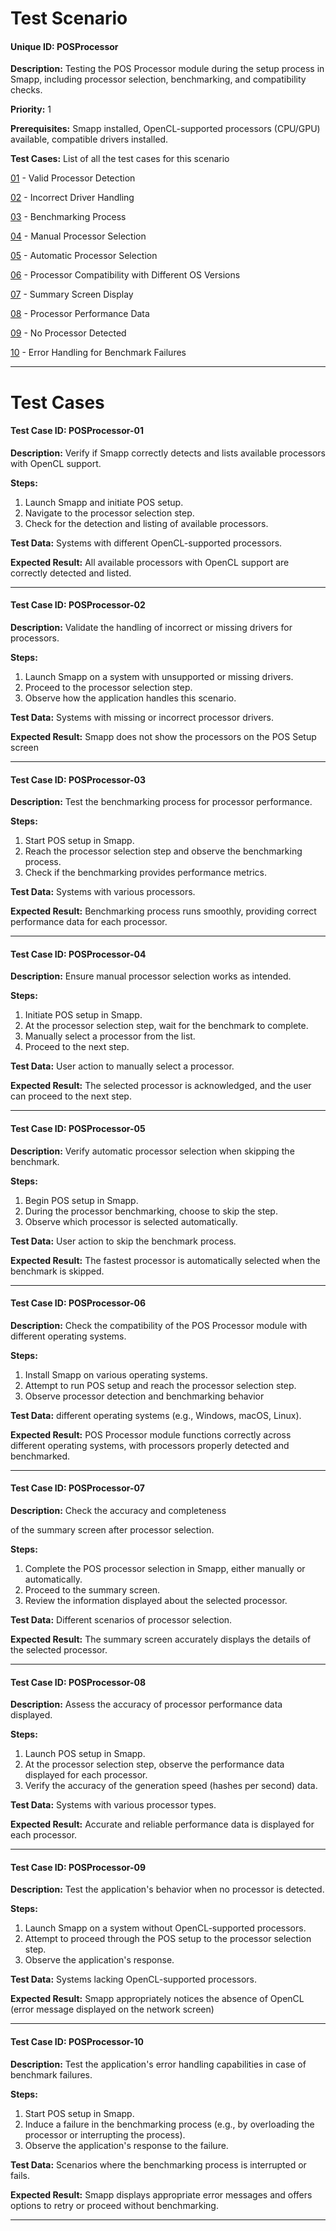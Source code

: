 # Test Scenario

#### Unique ID:  POSProcessor

**Description:** Testing the POS Processor module during the setup process in Smapp, including processor selection, benchmarking, and compatibility checks.

**Priority:** 1

**Prerequisites:** Smapp installed, OpenCL-supported processors (CPU/GPU) available, compatible drivers installed.

**Test Cases:** List of all the test cases for this scenario

[01](#test-case-id-POSProcessor-01) - Valid Processor Detection

[02](#test-case-id-POSProcessor-02) - Incorrect Driver Handling

[03](#test-case-id-POSProcessor-03) - Benchmarking Process

[04](#test-case-id-POSProcessor-04) - Manual Processor Selection

[05](#test-case-id-POSProcessor-05) - Automatic Processor Selection

[06](#test-case-id-POSProcessor-06) - Processor Compatibility with Different OS Versions

[07](#test-case-id-POSProcessor-07) - Summary Screen Display

[08](#test-case-id-POSProcessor-08) - Processor Performance Data

[09](#test-case-id-POSProcessor-09) - No Processor Detected

[10](#test-case-id-POSProcessor-10) - Error Handling for Benchmark Failures

---

# Test Cases

#### Test Case ID: POSProcessor-01

**Description:** Verify if Smapp correctly detects and lists available processors with OpenCL support.

**Steps:**

1. Launch Smapp and initiate POS setup.
2. Navigate to the processor selection step.
3. Check for the detection and listing of available processors.

**Test Data:** Systems with different OpenCL-supported processors.

**Expected Result:** All available processors with OpenCL support are correctly detected and listed.

---

#### Test Case ID: POSProcessor-02

**Description:** Validate the handling of incorrect or missing drivers for processors.

**Steps:**

1. Launch Smapp on a system with unsupported or missing drivers.
2. Proceed to the processor selection step.
3. Observe how the application handles this scenario.

**Test Data:** Systems with missing or incorrect processor drivers.

**Expected Result:** Smapp does not show the processors on the POS Setup screen

---

#### Test Case ID: POSProcessor-03

**Description:** Test the benchmarking process for processor performance.

**Steps:**

1. Start POS setup in Smapp.
2. Reach the processor selection step and observe the benchmarking process.
3. Check if the benchmarking provides performance metrics.

**Test Data:** Systems with various processors.

**Expected Result:** Benchmarking process runs smoothly, providing correct performance data for each processor.

---

#### Test Case ID: POSProcessor-04

**Description:** Ensure manual processor selection works as intended.

**Steps:**

1. Initiate POS setup in Smapp.
2. At the processor selection step, wait for the benchmark to complete.
3. Manually select a processor from the list.
4. Proceed to the next step.

**Test Data:** User action to manually select a processor.

**Expected Result:** The selected processor is acknowledged, and the user can proceed to the next step.

---

#### Test Case ID: POSProcessor-05

**Description:** Verify automatic processor selection when skipping the benchmark.

**Steps:**

1. Begin POS setup in Smapp.
2. During the processor benchmarking, choose to skip the step.
3. Observe which processor is selected automatically.

**Test Data:** User action to skip the benchmark process.

**Expected Result:** The fastest processor is automatically selected when the benchmark is skipped.

---

#### Test Case ID: POSProcessor-06

**Description:** Check the compatibility of the POS Processor module with different operating systems.

**Steps:**

1. Install Smapp on various operating systems.
2. Attempt to run POS setup and reach the processor selection step.
3. Observe processor detection and benchmarking behavior

**Test Data:** different operating systems (e.g., Windows, macOS, Linux).

**Expected Result:** POS Processor module functions correctly across different operating systems, with processors properly detected and benchmarked.

---

#### Test Case ID: POSProcessor-07

**Description:** Check the accuracy and completeness

 of the summary screen after processor selection.

**Steps:**

1. Complete the POS processor selection in Smapp, either manually or automatically.
2. Proceed to the summary screen.
3. Review the information displayed about the selected processor.

**Test Data:** Different scenarios of processor selection.

**Expected Result:** The summary screen accurately displays the details of the selected processor.

---

#### Test Case ID: POSProcessor-08

**Description:** Assess the accuracy of processor performance data displayed.

**Steps:**

1. Launch POS setup in Smapp.
2. At the processor selection step, observe the performance data displayed for each processor.
3. Verify the accuracy of the generation speed (hashes per second) data.

**Test Data:** Systems with various processor types.

**Expected Result:** Accurate and reliable performance data is displayed for each processor.

---

#### Test Case ID: POSProcessor-09

**Description:** Test the application's behavior when no processor is detected.

**Steps:**

1. Launch Smapp on a system without OpenCL-supported processors.
2. Attempt to proceed through the POS setup to the processor selection step.
3. Observe the application's response.

**Test Data:** Systems lacking OpenCL-supported processors.

**Expected Result:** Smapp appropriately notices the absence of OpenCL (error message displayed on the network screen)

---

#### Test Case ID: POSProcessor-10

**Description:** Test the application's error handling capabilities in case of benchmark failures.

**Steps:**

1. Start POS setup in Smapp.
2. Induce a failure in the benchmarking process (e.g., by overloading the processor or interrupting the process).
3. Observe the application's response to the failure.

**Test Data:** Scenarios where the benchmarking process is interrupted or fails.

**Expected Result:** Smapp displays appropriate error messages and offers options to retry or proceed without benchmarking.

---
